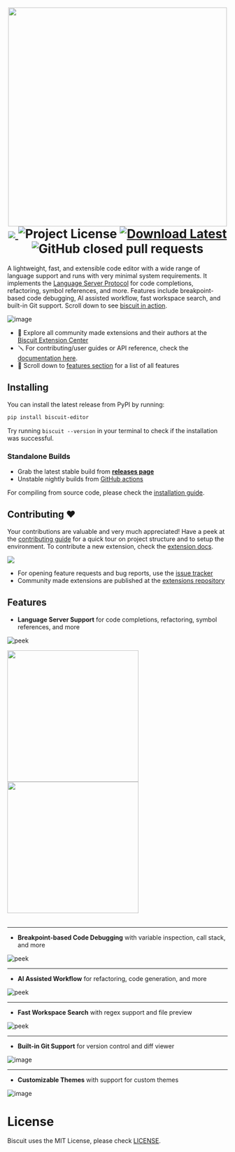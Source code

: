 <h1 align="center">
    <img src="https://github.com/tomlin7/Biscuit/assets/70792552/0ea8e958-92de-4659-b1c9-ab5a72f05d7d" width=500><br>
    <a href=https://github.com/tomlin7/Biscuit/actions/workflows/nightly.yml> 
        <img src="https://img.shields.io/github/actions/workflow/status/tomlin7/biscuit/nightly.yml?style=for-the-badge"> 
    </a> 
    <img alt="Project License" src="https://img.shields.io/github/license/tomlin7/Biscuit?style=for-the-badge"> 
    <a href=https://github.com/tomlin7/Biscuit/releases> 
        <img alt="Download Latest" src="https://img.shields.io/github/v/release/tomlin7/biscuit?style=for-the-badge"> 
    </a>
    <img alt="GitHub closed pull requests" src="https://img.shields.io/github/issues-pr-closed-raw/tomlin7/Biscuit?style=for-the-badge">
</h1>

A lightweight, fast, and extensible code editor with a wide range of language support and runs with very minimal system requirements. It implements the [Language Server Protocol](https://microsoft.github.io/language-server-protocol/) for code completions, refactoring, symbol references, and more. Features include breakpoint-based code debugging, AI assisted workflow, fast workspace search, and built-in Git support. Scroll down to see [biscuit in action](https://github.com/tomlin7/Biscuit/tree/main?tab=readme-ov-file#features).

![image](https://github.com/tomlin7/biscuit/assets/70792552/74118e72-e7de-48dd-a34f-a5abd6664e42)

- 🎀 Explore all community made extensions and their authors at the [Biscuit Extension Center](https://tomlin7.github.io/biscuit-extensions/)
- 🪛 For contributing/user guides or API reference, check the [documentation here](https://tomlin7.github.io/biscuit).
- 🌟 Scroll down to [features section]() for a list of all features

## Installing

You can install the latest release from PyPI by running:

```bash
pip install biscuit-editor
```

Try running `biscuit --version` in your terminal to check if the installation was successful.

### Standalone Builds

- Grab the latest stable build from [**releases page**](https://github.com/tomlin7/Biscuit/releases)
- Unstable nightly builds from [GitHub actions](https://github.com/tomlin7/Biscuit/actions)

For compiling from source code, please check the [installation guide](https://github.com/tomlin7/Biscuit/tree/main/scripts).

## Contributing ❤️

Your contributions are valuable and very much appreciated!
Have a peek at the [contributing guide](https://github.com/tomlin7/Biscuit/blob/main/CONTRIBUTING.md) for a quick tour on project structure and to setup the environment. To contribute a new extension, check the [extension docs](https://github.com/tomlin7/biscuit-extensions).

<a href="https://github.com/tomlin7/biscuit/graphs/contributors">
  <img src="https://opencollective.com/biscuit/contributors.svg" />
</a><br>

- For opening feature requests and bug reports, use the [issue tracker](https://github.com/tomlin7/Biscuit/issues)
- Community made extensions are published at the [extensions repository](https://github.com/tomlin7/biscuit-extensions)

## Features

- **Language Server Support** for code completions, refactoring, symbol references, and more

![peek](https://github.com/tomlin7/biscuit/assets/70792552/be132f5b-776c-4045-8a62-c9d29d463762)

<table>
    <tr>
        <img src=https://github.com/tomlin7/biscuit/assets/70792552/36589a2d-8f5f-4196-bc88-5b1800492076 height=300>
    </tr>
    <tr> 
        <img src=https://github.com/tomlin7/biscuit/assets/70792552/68a26ccb-b309-4c21-b75e-3e5cf5fa6500 height=300>
    </tr>
</table>

<hr>

- **Breakpoint-based Code Debugging** with variable inspection, call stack, and more

![peek](https://github.com/tomlin7/biscuit/assets/70792552/29541b9e-e084-42bc-85b2-4d7c54cd8d34)

<hr>

- **AI Assisted Workflow** for refactoring, code generation, and more

![peek](https://github.com/tomlin7/biscuit/assets/70792552/97913c12-5493-4783-b1f0-ee904f67ff2d)

<hr>

- **Fast Workspace Search** with regex support and file preview

![peek](https://github.com/tomlin7/biscuit/assets/70792552/de0540b2-2b34-4be6-aa86-97e17a20d47d)

<hr>

- **Built-in Git Support** for version control and diff viewer

![image](https://github.com/tomlin7/biscuit/assets/70792552/ad650048-7e74-420b-bd3a-d0c059ff69cd)

<hr>

- **Customizable Themes** with support for custom themes

![image]()

# License

Biscuit uses the MIT License, please check [LICENSE](https://github.com/tomlin7/Biscuit/blob/main/LICENSE.md).
